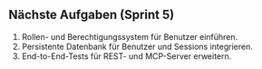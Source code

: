 ## Nächste Aufgaben (Sprint 5)
1. Rollen- und Berechtigungssystem für Benutzer einführen.
2. Persistente Datenbank für Benutzer und Sessions integrieren.
3. End-to-End-Tests für REST- und MCP-Server erweitern.
